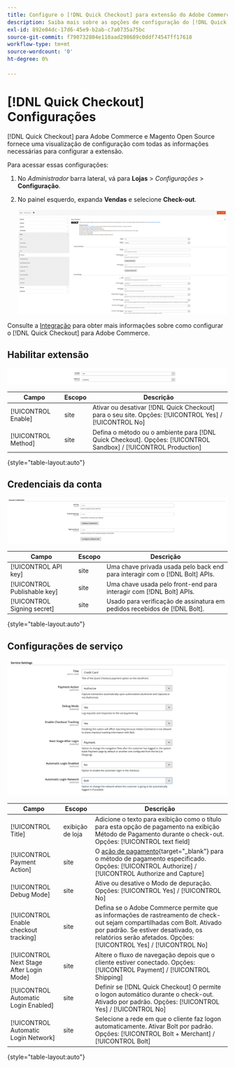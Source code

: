 ```yaml
---
title: Configure o [!DNL Quick Checkout] para extensão do Adobe Commerce
description: Saiba mais sobre as opções de configuração do [!DNL Quick Checkout] e como integrar e configurar com êxito a extensão.
exl-id: 892e04dc-17d6-45e9-b2ab-c7a0735a75bc
source-git-commit: f790732804e110aad298689c0ddf74547ff17618
workflow-type: tm+mt
source-wordcount: '0'
ht-degree: 0%

---
```


# [!DNL Quick Checkout] Configurações

[!DNL Quick Checkout] para Adobe Commerce e Magento Open Source fornece uma visualização de configuração com todas as informações necessárias para configurar a extensão.

Para acessar essas configurações:

1. No _Administrador_ barra lateral, vá para **Lojas** > _Configurações_ > **Configuração**.
1. No painel esquerdo, expanda **Vendas** e selecione **Check-out**.

   ![Check-out rápido](assets/config-new-logo-view.png)

Consulte a [Integração](../quick-checkout/onboarding.md) para obter mais informações sobre como configurar o [!DNL Quick Checkout] para Adobe Commerce.

## Habilitar extensão

![Check-out rápido](assets/enable-method.png)

| Campo | Escopo | Descrição |
|---|---|---|
| [!UICONTROL Enable] | site | Ativar ou desativar [!DNL Quick Checkout] para o seu site. Opções: [!UICONTROL Yes] / [!UICONTROL No] |
| [!UICONTROL Method] | site | Defina o método ou o ambiente para [!DNL Quick Checkout]. Opções: [!UICONTROL Sandbox] / [!UICONTROL Production] |

{style="table-layout:auto"}

## Credenciais da conta

![Check-out rápido](assets/account-creds.png)

| Campo | Escopo | Descrição |
|---|---|---|
| [!UICONTROL API key] | site | Uma chave privada usada pelo back end para interagir com o [!DNL Bolt] APIs. |
| [!UICONTROL Publishable key] | site | Uma chave usada pelo front-end para interagir com [!DNL Bolt] APIs. |
| [!UICONTROL Signing secret] | site | Usado para verificação de assinatura em pedidos recebidos de [!DNL Bolt]. |

{style="table-layout:auto"}

## Configurações de serviço

![Check-out rápido](assets/service-settings.png)

| Campo | Escopo | Descrição |
|---|---|---|
| [!UICONTROL Title] | exibição de loja | Adicione o texto para exibição como o título para esta opção de pagamento na exibição Método de Pagamento durante o check-out. Opções: [!UICONTROL text field] |
| [!UICONTROL Payment Action] | site | O [ação de pagamento](https://docs.magento.com/user-guide/configuration/sales/payment-methods.html#payment-actions){target="_blank"} para o método de pagamento especificado. Opções: [!UICONTROL Authorize] / [!UICONTROL Authorize and Capture] |
| [!UICONTROL Debug Mode] | site | Ative ou desative o Modo de depuração. Opções: [!UICONTROL Yes] / [!UICONTROL No] |
| [!UICONTROL Enable checkout tracking] | site | Defina se o Adobe Commerce permite que as informações de rastreamento de check-out sejam compartilhadas com Bolt. Ativado por padrão. Se estiver desativado, os relatórios serão afetados. Opções: [!UICONTROL Yes] / [!UICONTROL No] |
| [!UICONTROL Next Stage After Login Mode] | site | Altere o fluxo de navegação depois que o cliente estiver conectado. Opções: [!UICONTROL Payment] / [!UICONTROL Shipping] |
| [!UICONTROL Automatic Login Enabled] | site | Definir se [!DNL Quick Checkout] O permite o logon automático durante o check-out. Ativado por padrão. Opções: [!UICONTROL Yes] / [!UICONTROL No] |
| [!UICONTROL Automatic Login Network] | site | Selecione a rede em que o cliente faz logon automaticamente. Ativar Bolt por padrão. Opções: [!UICONTROL Bolt + Merchant] / [!UICONTROL Bolt] |

{style="table-layout:auto"}
